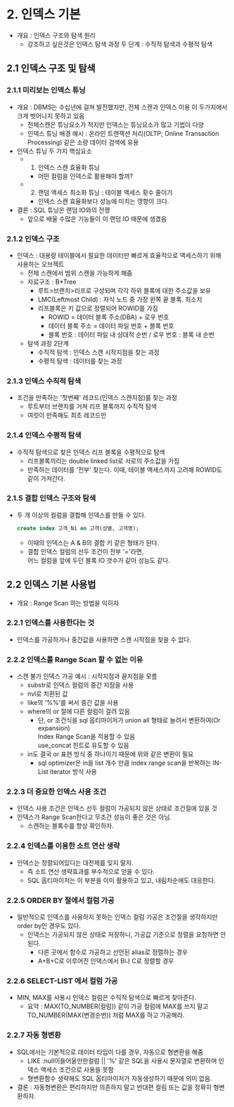 # 2. 인덱스 기본

- 개요 : 인덱스 구조와 탐색 원리
  - 강조하고 싶은것은 인덱스 탐색 과정 두 단계 : 수직적 탐색과 수평적 탐색

## 2.1 인덱스 구조 및 탐색

### 2.1.1 미리보는 인덱스 튜닝

- 개요 : DBMS는 수십년에 걸쳐 발전했지만, 전체 스캔과 인덱스 이용 이 두가지에서 크게 벗어나지 못하고 있음
  - 전체스캔은 튜닝요소가 적지만 인덱스는 튜닝요소가 많고 기법이 다양
  - 인덱스 튜닝 배경 예시 : 온라인 트랜잭션 처리(OLTP; Online Transaction Processing) 같은 소량 데이터 검색에 유용
- 인덱스 튜닝 두 가지 핵심요소
  - 1. 인덱스 스캔 효율화 튜닝
    - 어떤 컬럼을 인덱스로 활용해야 할까?
  - 2. 랜덤 액세스 최소화 튜닝 : 테이블 액세스 횟수 줄이기
    - 인덱스 스캔 효율화보다 성능에 미치는 영향이 크다.
- 결론 : SQL 튜닝은 랜덤 IO와의 전쟁
  - 앞으로 배울 수많은 기능들이 이 랜덤 IO 때문에 생겼음

### 2.1.2 인덱스 구조

- 인덱스 : 대용량 테이블에서 필요한 데이터만 빠르게 효율적으로 액세스하기 위해 사용하는 오브젝트
  - 전체 스캔에서 범위 스캔을 가능하게 해줌
  - 자료구조 : B*Tree
    - 루트>브랜치>리프로 구성되며 각각 하위 블록에 대한 주소값을 보유
    - LMC(Leftmost Child) : 자식 노드 중 가장 왼쪽 끝 블록. 최소치
    - 리프블록은 키 값으로 정렬되어 ROWID를 가짐
      - ROWID = 데이터 블록 주소(DBA) + 로우 번호
      - 데이터 블록 주소 = 데이터 파일 번호 + 블록 번호
      - 블록 번호 : 데이터 파일 내 상대적 순번 / 로우 번호 : 블록 내 순번
  - 탐색 과정 2단계
    - 수직적 탐색 : 인덱스 스캔 시작지점을 찾는 과정
    - 수평적 탐색 : 데이터를 찾는 과정

### 2.1.3 인덱스 수직적 탐색

- 조건을 만족하는 '첫번째' 레코드(인덱스 스캔지점)를 찾는 과정
  - 루트부터 브랜치를 거쳐 리프 블록까지 수직적 탐색
  - 여럿이 만족해도 최초 레코드만

### 2.1.4 인덱스 수평적 탐색

- 수직적 탐색으로 찾은 인덱스 리프 블록을 수평적으로 탐색
  - 리프블록끼리는 double linked list로 서로의 주소값을 가짐
  - 만족하는 데이터를 '전부' 찾는다. 이때, 테이블 액세스까지 고려해 ROWID도 같이 가져간다.

### 2.1.5 결합 인덱스 구조와 탐색

- 두 개 이상의 컬럼을 결합해 인덱스를 만들 수 있다.

    ``` sql
    create index 고객_N1 on 고객(성별, 고객명);
    ```

  - 이때의 인덱스는 A & B의 결합 키 같은 형태가 된다.
  - 결합 인덱스 컬럼의 선두 조건이 전부 '='라면,  
  어느 컬럼을 앞에 두던 블록 IO 갯수가 같아 성능도 같다.

## 2.2 인덱스 기본 사용법

- 개요 : Range Scan 하는 방법을 익히자

### 2.2.1 인덱스를 사용한다는 것

- 인덱스를 가공하거나 중간값을 사용하면 스캔 시작점을 찾을 수 없다.

### 2.2.2 인덱스를 Range Scan 할 수 없는 이유

- 스캔 불가 인덱스 가공 예시 : 시작지점과 끝지점을 모름
  - substr로 인덱스 컬럼의 중간 지점을 사용
  - nvl로 치환된 값
  - like의 '%%'를 써서 중간 값을 사용
  - where의 or 절에 다른 컬럼이 걸려 있음
    - 단, or 조건식을 sql 옵티마이저가 union all 형태로 늘려서 변환하여(Or expansion)  
    Index Range Scan을 적용할 수 있음  
    use_concat 힌트로 유도할 수 있음  
  - in도 결국 or 표현 방식 중 하나이기 때문에 위와 같은 변환이 필요
    - sql optimizer은 in을 list 개수 만큼 index range scan을 반복하는 IN-List iterator 방식 사용

### 2.2.3 더 중요한 인덱스 사용 조건

- 인덱스 사용 조건은 인덱스 선두 컬럼이 가공되지 않은 상태로 조건절에 있을 것
- 인덱스가 Range Scan한다고 무조건 성능이 좋은 것은 아님.
  - 스캔하는 블록수를 항상 확인하자.

### 2.2.4 인덱스를 이용한 소트 연산 생략

- 인덱스는 정렬되어있다는 대전제를 잊지 말자.
  - 즉 소트 연산 생략효과를 부수적으로 얻을 수 있다.
  - SQL 옵티마이저는 이 부분을 이미 활용하고 있고, 내림차순에도 대응한다.

### 2.2.5 ORDER BY 절에서 컬럼 가공

- 일반적으로 인덱스를 사용하지 못하는 인덱스 컬럼 가공은 조건절을 생각하지만 order by인 경우도 있다.
  - 인덱스는 가공되지 않은 상태로 저장하니, 가공값 기준으로 정렬을 요청하면 안된다.
    - 다른 곳에서 함수로 가공하고 선언된 alias로 정렬하는 경우
    - A+B+C로 이루어진 인덱스에서 B나 C로 정렬할 경우

### 2.2.6 SELECT-LIST 에서 컬럼 가공

- MIN, MAX를 사용시 인덱스 컬럼은 수직적 탐색으로 빠르게 찾아준다.
  - 요약 : MAX(TO_NUMBER(컬럼)) 같이 가공 컬럼에 MAX를 쓰지 말고  
  TO_NUMBER(MAX(변경순번)) 처럼 MAX를 하고 가공해라.

### 2.2.7 자동 형변환

- SQL에서는 기본적으로 데이터 타입이 다를 경우, 자동으로 형변환을 해줌
  - LIKE :null이들어올만한컬럼 || '%' 같은 SQL을 사용시 문자열로 변환하며 인덱스 액세스 조건으로 사용을 못함
  - 형변환함수 생략해도 SQL 옵티마이저가 자동생성하기 때문에 의미 없음.
- 결론 : 자동형변환은 편리하지만 의존하지 말고 반대편 컬림 또는 값을 정확히 형변환하자.

